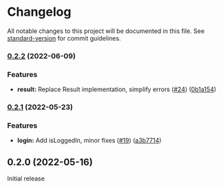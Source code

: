 # Changelog

All notable changes to this project will be documented in this file. See [standard-version](https://github.com/conventional-changelog/standard-version) for commit guidelines.

### [0.2.2](https://github.com/fiatconnect/fiatconnect-sdk/compare/v0.2.1...v0.2.2) (2022-06-09)


### Features

* **result:** Replace Result implementation, simplify errors ([#24](https://github.com/fiatconnect/fiatconnect-sdk/issues/24)) ([0b1a154](https://github.com/fiatconnect/fiatconnect-sdk/commit/0b1a1549f0e7a895367c17683ceb62e4f5f49680))

### [0.2.1](https://github.com/fiatconnect/fiatconnect-sdk/compare/v0.2.0...v0.2.1) (2022-05-23)


### Features

* **login:** Add isLoggedIn, minor fixes ([#19](https://github.com/fiatconnect/fiatconnect-sdk/issues/19)) ([a3b7714](https://github.com/fiatconnect/fiatconnect-sdk/commit/a3b7714c36d316877427db35cee33361051f8d56))

## 0.2.0 (2022-05-16)

Initial release
